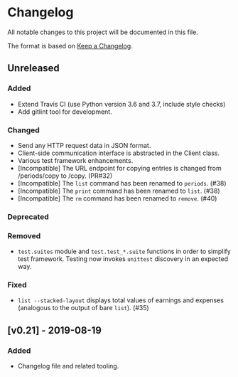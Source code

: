 # Changelog
All notable changes to this project will be documented in this file.

The format is based on [Keep a Changelog](https://keepachangelog.com/en/1.0.0/).

## Unreleased
### Added
- Extend Travis CI (use Python version 3.6 and 3.7, include style checks)
- Add gitlint tool for development.

### Changed
- Send any HTTP request data in JSON format.
- Client-side communication interface is abstracted in the Client class.
- Various test framework enhancements.
- [Incompatible] The URL endpoint for copying entries is changed from /periods/copy to /copy. (PR#32)
- [Incompatible] The `list` command has been renamed to `periods`. (#38)
- [Incompatible] The `print` command has been renamed to `list`. (#38)
- [Incompatible] The `rm` command has been renamed to `remove`. (#40)

### Deprecated

### Removed
- `test.suites` module and `test.test_*.suite` functions in order to simplify test framework. Testing now invokes `unittest` discovery in an expected way.

### Fixed
- `list --stacked-layout` displays total values of earnings and expenses (analogous to the output of bare `list`). (#35)

## [v0.21] - 2019-08-19
### Added
- Changelog file and related tooling.
